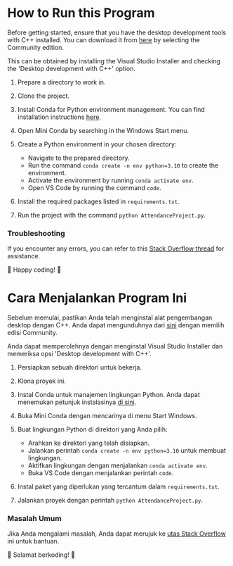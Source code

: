 # How to Run this Program

Before getting started, ensure that you have the desktop development tools with C++ installed. You can download it from [here](https://visualstudio.microsoft.com/downloads/) by selecting the Community edition.

This can be obtained by installing the Visual Studio Installer and checking the 'Desktop development with C++' option.

1. Prepare a directory to work in.
2. Clone the project.
3. Install Conda for Python environment management. You can find installation instructions [here](https://docs.conda.io/projects/conda/en/stable/).
4. Open Mini Conda by searching in the Windows Start menu.
5. Create a Python environment in your chosen directory:
   - Navigate to the prepared directory.
   - Run the command `conda create -n env python=3.10` to create the environment.
   - Activate the environment by running `conda activate env`.
   - Open VS Code by running the command `code`.

6. Install the required packages listed in `requirements.txt`.
7. Run the project with the command `python AttendanceProject.py`.

### Troubleshooting

If you encounter any errors, you can refer to this [Stack Overflow thread](https://stackoverflow.com/questions/70122322/error-in-installing-dlib-library-in-python-3-10) for assistance.

🚀 Happy coding! 🎉



# Cara Menjalankan Program Ini

Sebelum memulai, pastikan Anda telah menginstal alat pengembangan desktop dengan C++. Anda dapat mengunduhnya dari [sini](https://visualstudio.microsoft.com/downloads/) dengan memilih edisi Community.

Anda dapat memperolehnya dengan menginstal Visual Studio Installer dan memeriksa opsi 'Desktop development with C++'.

1. Persiapkan sebuah direktori untuk bekerja.
2. Klona proyek ini.
3. Instal Conda untuk manajemen lingkungan Python. Anda dapat menemukan petunjuk instalasinya [di sini](https://docs.conda.io/projects/conda/en/stable/).
4. Buka Mini Conda dengan mencarinya di menu Start Windows.
5. Buat lingkungan Python di direktori yang Anda pilih:
   - Arahkan ke direktori yang telah disiapkan.
   - Jalankan perintah `conda create -n env python=3.10` untuk membuat lingkungan.
   - Aktifkan lingkungan dengan menjalankan `conda activate env`.
   - Buka VS Code dengan menjalankan perintah `code`.

6. Instal paket yang diperlukan yang tercantum dalam `requirements.txt`.
7. Jalankan proyek dengan perintah `python AttendanceProject.py`.

### Masalah Umum

Jika Anda mengalami masalah, Anda dapat merujuk ke [utas Stack Overflow](https://stackoverflow.com/questions/70122322/error-in-installing-dlib-library-in-python-3-10) ini untuk bantuan.

🚀 Selamat berkoding! 🎉

